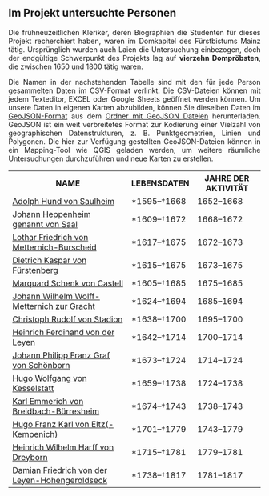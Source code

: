 <h2>Im Projekt untersuchte Personen</h2>

<p align="justify">Die frühneuzeitlichen Kleriker, deren Biographien die Studenten für dieses Projekt recherchiert haben, waren im Domkapitel des Fürstbistums Mainz tätig. Ursprünglich wurden auch Laien die Untersuchung einbezogen, doch der endgültige Schwerpunkt des Projekts lag auf <strong>vierzehn Dompröbsten</strong>, die zwischen 1650 und 1800 tätig waren.</p>

<p align="justify">Die Namen in der nachstehenden Tabelle sind mit den für jede Person gesammelten Daten im CSV-Format verlinkt. Die CSV-Dateien können mit jedem Texteditor, EXCEL oder Google Sheets geöffnet werden können. Um unsere Daten in eigenen Karten abzubilden, können Sie dieselben Daten im <a href="https://geojson.org/">GeoJSON-Format</a> aus dem <a href="./GeoJSON layers">Ordner mit GeoJSON Dateien</a> herunterladen. GeoJSON ist ein weit verbreitetes Format zur Kodierung einer Vielzahl von geographischen Datenstrukturen, z. B. Punktgeometrien, Linien und Polygonen. Die hier zur Verfügung gestellten GeoJSON-Dateien können in ein Mapping-Tool wie QGIS geladen werden, um weitere räumliche Untersuchungen durchzuführen und neue Karten zu erstellen.</p>

 <table width="90%">
  <tr>
    <th>NAME</th>
    <th>LEBENSDATEN</th>
    <th>JAHRE DER AKTIVITÄT</th>
  </tr>
  <tr>
   <td><a href="./CSV tables/CSV_Domherren_individualBIOGRAPHIES/Adolph Hund von Saulheim.csv">Adolph Hund von Saulheim</a></td>
    <td>*1595–†1668</td>
    <td>1652–1668</td>
  </tr>
  <tr>
    <td><a href="./CSV tables/CSV_Domherren_individualBIOGRAPHIES/Johann Heppenheim genannt von Saal.csv">Johann Heppenheim genannt von Saal</a></td>
    <td>*1609–†1672</td>
    <td>1668–1672</td>
  </tr>
   <tr>
    <td><a href="./CSV tables/CSV_Domherren_individualBIOGRAPHIES/Lothar Friedrich von Metternich-Burscheid.csv">Lothar Friedrich von Metternich-Burscheid</a></td>
    <td>*1617–†1675</td>
    <td>1672–1673</td>
  </tr>
   <tr>
    <td><a href="./CSV tables/CSV_Domherren_individualBIOGRAPHIES/Dietrich Kaspar von Fürstenberg.csv">Dietrich Kaspar von Fürstenberg</a></td>
    <td>*1615–†1675</td>
    <td>1673–1675</td>
  </tr>
   <tr>
    <td><a href="./CSV tables/CSV_Domherren_individualBIOGRAPHIES/Marquard Schenk von Castell.csv">Marquard Schenk von Castell</a></td>
    <td>*1605–†1685</td>
    <td>1675–1685</td>
  </tr>
   <tr>
    <td><a href="./CSV tables/CSV_Domherren_individualBIOGRAPHIES/Johann Wilhelm Wolff-Metternich zur Gracht.csv">Johann Wilhelm Wolff-Metternich zur Gracht</a></td>
    <td>*1624–†1694</td>
    <td>1685–1694</td>
  </tr>
   <tr>
    <td><a href="./CSV tables/CSV_Domherren_individualBIOGRAPHIES/Christoph Rudolf von Stadion.csv">Christoph Rudolf von Stadion</a></td>
    <td>*1638–†1700</td>
    <td>1695–1700</td>
  </tr>
   <tr>
    <td><a href="./CSV tables/CSV_Domherren_individualBIOGRAPHIES/Heinrich Ferdinand von der Leyen.csv">Heinrich Ferdinand von der Leyen</a></td>
    <td>*1642–†1714</td>
    <td>1700–1714</td>
  </tr>
   <tr>
    <td><a href="./CSV tables/CSV_Domherren_individualBIOGRAPHIES/Johann Philipp Franz Graf von Schönborn.csv">Johann Philipp Franz Graf von Schönborn</a></td>
    <td>*1673–†1724</td>
    <td>1714–1724</td>
  </tr>
   <tr>
    <td><a href="./CSV tables/CSV_Domherren_individualBIOGRAPHIES/Hugo Wolfgang von Kesselstatt.csv">Hugo Wolfgang von Kesselstatt</a></td>
    <td>*1659–†1738</td>
    <td>1724–1738</td>
  </tr>
   <tr>
    <td><a href="./CSV tables/CSV_Domherren_individualBIOGRAPHIES/Karl Emmerich von Breidbach-Bürresheim.csv">Karl Emmerich von Breidbach-Bürresheim</a></td>
    <td>*1674–†1743</td>
    <td>1738–1743</td>
  </tr>
   <tr>
    <td><a href="./CSV tables/CSV_Domherren_individualBIOGRAPHIES/Hugo Franz Karl von Eltz(-Kempenich).csv">Hugo Franz Karl von Eltz(-Kempenich)</a></td>
    <td>*1701–†1779</td>
    <td>1743–1779</td>
  </tr> <tr>
    <td><a href="./CSV tables/CSV_Domherren_individualBIOGRAPHIES/Heinrich Wilhelm Harff von Dreyborn.csv">Heinrich Wilhelm Harff von Dreyborn</a></td>
    <td>*1715–†1781</td>
    <td>1779–1781</td>
  </tr>
   <tr>
    <td><a href="./CSV tables/CSV_Domherren_individualBIOGRAPHIES/Damian Friedrich von der Leyen-Hohengeroldseck.csv">Damian Friedrich von der Leyen-Hohengeroldseck</a></td>
    <td>*1738–†1817</td>
    <td>1781–1817</td>
  </tr>
</table> 
